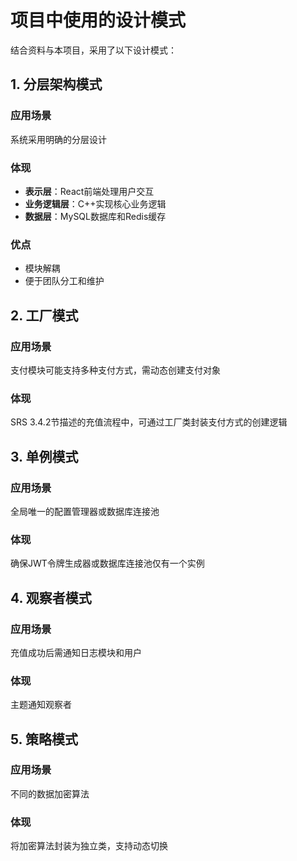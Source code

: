 # 项目中使用的设计模式

结合资料与本项目，采用了以下设计模式：

## 1. 分层架构模式

### 应用场景
系统采用明确的分层设计

### 体现
- **表示层**：React前端处理用户交互
- **业务逻辑层**：C++实现核心业务逻辑
- **数据层**：MySQL数据库和Redis缓存

### 优点
- 模块解耦
- 便于团队分工和维护

## 2. 工厂模式

### 应用场景
支付模块可能支持多种支付方式，需动态创建支付对象

### 体现
SRS 3.4.2节描述的充值流程中，可通过工厂类封装支付方式的创建逻辑

## 3. 单例模式

### 应用场景
全局唯一的配置管理器或数据库连接池

### 体现
确保JWT令牌生成器或数据库连接池仅有一个实例

## 4. 观察者模式

### 应用场景
充值成功后需通知日志模块和用户

### 体现
主题通知观察者

## 5. 策略模式

### 应用场景
不同的数据加密算法

### 体现
将加密算法封装为独立类，支持动态切换



